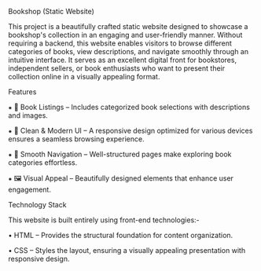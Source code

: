 Bookshop (Static Website)

This project is a beautifully crafted static website designed to showcase a bookshop's collection in an engaging and user-friendly manner. Without requiring a backend, this website enables visitors to browse different categories of books, view descriptions, and navigate smoothly through an intuitive interface. It serves as an excellent digital front for bookstores, independent sellers, or book enthusiasts who want to present their collection online in a visually appealing format.

Features

⁕ 📖 Book Listings – Includes categorized book selections with descriptions and images.

⁕ 🎨 Clean & Modern UI – A responsive design optimized for various devices ensures a seamless browsing experience.

⁕ 🔗 Smooth Navigation – Well-structured pages make exploring book categories effortless.

⁕ 🖼 Visual Appeal – Beautifully designed elements that enhance user engagement.

Technology Stack

This website is built entirely using front-end technologies:-

• HTML – Provides the structural foundation for content organization.

• CSS – Styles the layout, ensuring a visually appealing presentation with responsive design.
